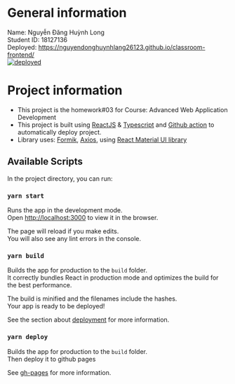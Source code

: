 
# General information
Name: Nguyễn Đăng Huỳnh Long \
Student ID: 18127136 \
Deployed: https://nguyendonghuynhlang26123.github.io/classroom-frontend/  \
[![deployed](https://github.com/nguyendonghuynhlang26123/classroom-frontend/actions/workflows/workflow.yml/badge.svg)](https://github.com/nguyendonghuynhlang26123/classroom-frontend/actions/workflows/workflow.yml)
# Project information
- This project is the homework#03 for Course: Advanced Web Application Development 
- This project is built using [ReactJS](https://reactjs.org/docs/hooks-reference.html) & [Typescript](https://www.typescriptlang.org/) and [Github action](https://github.com/features/actions) to automatically deploy project.
- Library uses: [Formik](https://formik.org/), [Axios](https://axios-http.com/docs/instance), using [React Material UI library](https://mui.com/) 

## Available Scripts

In the project directory, you can run:

### `yarn start`

Runs the app in the development mode.\
Open [http://localhost:3000](http://localhost:3000) to view it in the browser.

The page will reload if you make edits.\
You will also see any lint errors in the console. 

### `yarn build`

Builds the app for production to the `build` folder.\
It correctly bundles React in production mode and optimizes the build for the best performance.

The build is minified and the filenames include the hashes.\
Your app is ready to be deployed!

See the section about [deployment](https://facebook.github.io/create-react-app/docs/deployment) for more information.

### `yarn deploy`

Builds the app for production to the `build` folder.\
Then deploy it to github pages

See [gh-pages](https://www.npmjs.com/package/gh-pages) for more information.
